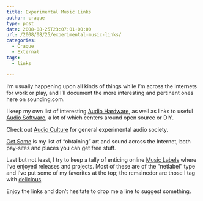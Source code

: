 ```yaml
---
title: Experimental Music Links
author: craque
type: post
date: 2008-08-25T23:07:01+00:00
url: /2008/08/25/experimental-music-links/
categories:
  - Craque
  - External
tags:
  - links

---
```

I&#8217;m usually happening upon all kinds of things while I&#8217;m across the Internets for work or play, and I&#8217;ll document the more interesting and pertinent ones here on sounding.com.

I keep my own list of interesting [Audio Hardware][1], as well as links to useful [Audio Software][2], a lot of which centers around open source or DIY.

Check out [Audio Culture][3] for general experimental audio society.

[Get Some][4] is my list of &#8220;obtaining&#8221; art and sound across the Internet, both pay-sites and places you can get free stuff.

Last but not least, I try to keep a tally of enticing online [Music Labels][5] where I&#8217;ve enjoyed releases and projects. Most of these are of the &#8220;netlabel&#8221; type and I&#8217;ve put some of my favorites at the top; the remaineder are those I tag with [delicious][6].

Enjoy the links and don&#8217;t hesitate to drop me a line to suggest something.

 [1]: https://sounding.com/blog/?page_id=90
 [2]: https://sounding.com/blog/?page_id=89
 [3]: https://sounding.com/blog/?page_id=92
 [4]: https://sounding.com/blog/?page_id=91
 [5]: https://sounding.com/blog/?page_id=4
 [6]: http://delicious.com/craque/labels